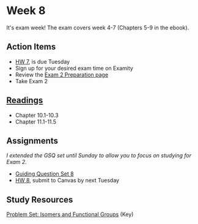 # Week 8

It's exam week!  The exam covers week 4-7 (Chapters 5-9 in the ebook).  

## Action Items
* [HW 7](https://genchem.science.psu.edu/homework-7-houck), is due Tuesday
* Sign up for your desired exam time on Examity
* Review the [Exam 2 Preparation page](https://courses.ed.science.psu.edu/chem110/exam-2.md)
* Take Exam 2


## [Readings](https://genchem.science.psu.edu)
* Chapter 10.1-10.3
* Chapter 11.1-11.5


## Assignments

_I extended the GSQ set until Sunday to allow you to focus on studying for Exam 2._

- [Guiding Question Set 8](https://psu.instructure.com/courses/1866869/quizzes/3317754) 
- [HW 8](https://genchem.science.psu.edu/homework-8-wc), submit to Canvas by next Tuesday

## Study Resources

[Problem Set: Isomers and Functional Groups](https://media.ed.science.psu.edu/sites/media/ed/files/documents/problemset15_isomersfunctional_groupswc.pdf) (Key)






